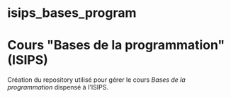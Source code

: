 # isips_bases_program
Cours "Bases de la programmation" (ISIPS)
=========================================

Création du repository utilisé pour gérer le cours _Bases de la programmation_
dispensé à l'ISIPS.

